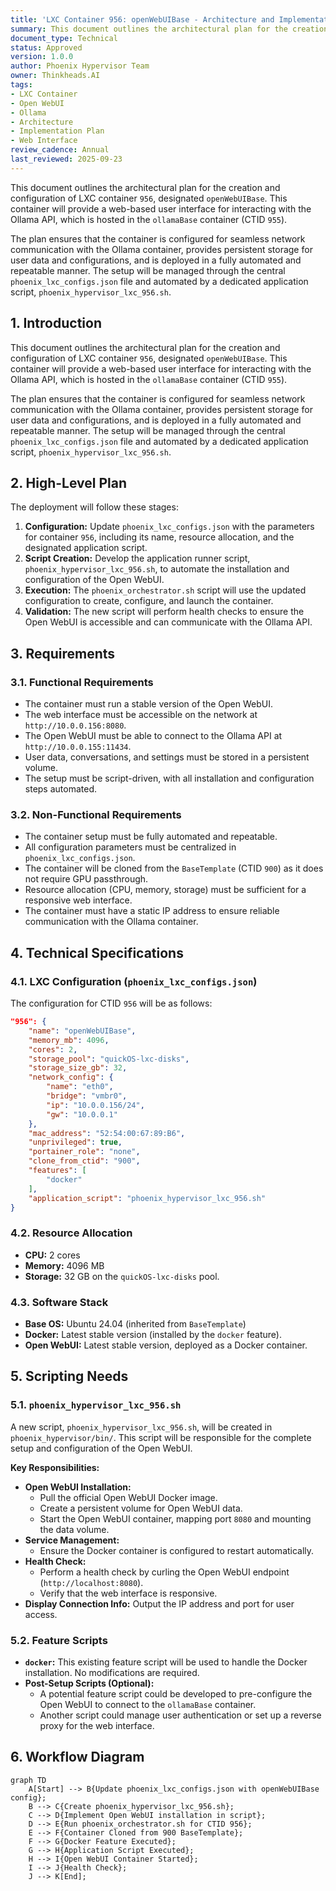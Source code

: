 ```yaml
---
title: 'LXC Container 956: openWebUIBase - Architecture and Implementation Plan'
summary: This document outlines the architectural plan for the creation and configuration of LXC container 956.
document_type: Technical
status: Approved
version: 1.0.0
author: Phoenix Hypervisor Team
owner: Thinkheads.AI
tags:
- LXC Container
- Open WebUI
- Ollama
- Architecture
- Implementation Plan
- Web Interface
review_cadence: Annual
last_reviewed: 2025-09-23
---
```

This document outlines the architectural plan for the creation and configuration of LXC container `956`, designated `openWebUIBase`. This container will provide a web-based user interface for interacting with the Ollama API, which is hosted in the `ollamaBase` container (CTID `955`).

The plan ensures that the container is configured for seamless network communication with the Ollama container, provides persistent storage for user data and configurations, and is deployed in a fully automated and repeatable manner. The setup will be managed through the central `phoenix_lxc_configs.json` file and automated by a dedicated application script, `phoenix_hypervisor_lxc_956.sh`.

## 1. Introduction

This document outlines the architectural plan for the creation and configuration of LXC container `956`, designated `openWebUIBase`. This container will provide a web-based user interface for interacting with the Ollama API, which is hosted in the `ollamaBase` container (CTID `955`).

The plan ensures that the container is configured for seamless network communication with the Ollama container, provides persistent storage for user data and configurations, and is deployed in a fully automated and repeatable manner. The setup will be managed through the central `phoenix_lxc_configs.json` file and automated by a dedicated application script, `phoenix_hypervisor_lxc_956.sh`.

## 2. High-Level Plan

The deployment will follow these stages:

1.  **Configuration:** Update `phoenix_lxc_configs.json` with the parameters for container `956`, including its name, resource allocation, and the designated application script.
2.  **Script Creation:** Develop the application runner script, `phoenix_hypervisor_lxc_956.sh`, to automate the installation and configuration of the Open WebUI.
3.  **Execution:** The `phoenix_orchestrator.sh` script will use the updated configuration to create, configure, and launch the container.
4.  **Validation:** The new script will perform health checks to ensure the Open WebUI is accessible and can communicate with the Ollama API.

## 3. Requirements

### 3.1. Functional Requirements

- The container must run a stable version of the Open WebUI.
- The web interface must be accessible on the network at `http://10.0.0.156:8080`.
- The Open WebUI must be able to connect to the Ollama API at `http://10.0.0.155:11434`.
- User data, conversations, and settings must be stored in a persistent volume.
- The setup must be script-driven, with all installation and configuration steps automated.

### 3.2. Non-Functional Requirements

- The container setup must be fully automated and repeatable.
- All configuration parameters must be centralized in `phoenix_lxc_configs.json`.
- The container will be cloned from the `BaseTemplate` (CTID `900`) as it does not require GPU passthrough.
- Resource allocation (CPU, memory, storage) must be sufficient for a responsive web interface.
- The container must have a static IP address to ensure reliable communication with the Ollama container.

## 4. Technical Specifications

### 4.1. LXC Configuration (`phoenix_lxc_configs.json`)

The configuration for CTID `956` will be as follows:

```json
"956": {
    "name": "openWebUIBase",
    "memory_mb": 4096,
    "cores": 2,
    "storage_pool": "quickOS-lxc-disks",
    "storage_size_gb": 32,
    "network_config": {
        "name": "eth0",
        "bridge": "vmbr0",
        "ip": "10.0.0.156/24",
        "gw": "10.0.0.1"
    },
    "mac_address": "52:54:00:67:89:B6",
    "unprivileged": true,
    "portainer_role": "none",
    "clone_from_ctid": "900",
    "features": [
        "docker"
    ],
    "application_script": "phoenix_hypervisor_lxc_956.sh"
}
```

### 4.2. Resource Allocation

-   **CPU:** 2 cores
-   **Memory:** 4096 MB
-   **Storage:** 32 GB on the `quickOS-lxc-disks` pool.

### 4.3. Software Stack

-   **Base OS:** Ubuntu 24.04 (inherited from `BaseTemplate`)
-   **Docker:** Latest stable version (installed by the `docker` feature).
-   **Open WebUI:** Latest stable version, deployed as a Docker container.

## 5. Scripting Needs

### 5.1. `phoenix_hypervisor_lxc_956.sh`

A new script, `phoenix_hypervisor_lxc_956.sh`, will be created in `phoenix_hypervisor/bin/`. This script will be responsible for the complete setup and configuration of the Open WebUI.

**Key Responsibilities:**

-   **Open WebUI Installation:**
    -   Pull the official Open WebUI Docker image.
    -   Create a persistent volume for Open WebUI data.
    -   Start the Open WebUI container, mapping port `8080` and mounting the data volume.
-   **Service Management:**
    -   Ensure the Docker container is configured to restart automatically.
-   **Health Check:**
    -   Perform a health check by curling the Open WebUI endpoint (`http://localhost:8080`).
    -   Verify that the web interface is responsive.
-   **Display Connection Info:** Output the IP address and port for user access.

### 5.2. Feature Scripts

-   **`docker`:** This existing feature script will be used to handle the Docker installation. No modifications are required.
-   **Post-Setup Scripts (Optional):**
    -   A potential feature script could be developed to pre-configure the Open WebUI to connect to the `ollamaBase` container.
    -   Another script could manage user authentication or set up a reverse proxy for the web interface.

## 6. Workflow Diagram

```mermaid
graph TD
    A[Start] --> B{Update phoenix_lxc_configs.json with openWebUIBase config};
    B --> C{Create phoenix_hypervisor_lxc_956.sh};
    C --> D{Implement Open WebUI installation in script};
    D --> E{Run phoenix_orchestrator.sh for CTID 956};
    E --> F{Container Cloned from 900 BaseTemplate};
    F --> G{Docker Feature Executed};
    G --> H{Application Script Executed};
    H --> I{Open WebUI Container Started};
    I --> J{Health Check};
    J --> K[End];
